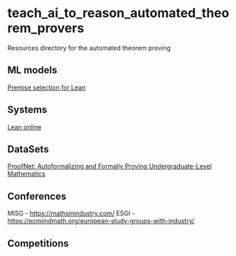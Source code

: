 # teach_ai_to_reason_automated_theorem_provers
Resources directory for the automated theorem proving 

## ML models 
[Premise selection for Lean](https://github.com/BartoszPiotrowski/lean-premise-selection)
## Systems 
[Lean online](https://www.ma.imperial.ac.uk/~buzzard/xena/natural_number_game/index2.html)

## DataSets 
[ProofNet: Autoformalizing and Formally Proving
Undergraduate-Level Mathematics ](https://arxiv.org/pdf/2302.12433.pdf)

## Conferences 
MISG - https://mathsinindustry.com/
ESGI - https://ecmiindmath.org/european-study-groups-with-industry/


## Competitions 


